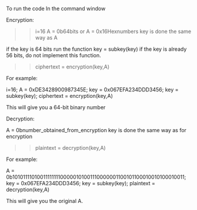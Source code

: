 To run the code
In the command window

Encryption: 

>>i=16
>>A = 0b64bits or A = 0x16Hexnumbers
>>key is done the same way as A

if the key is 64 bits run the function key = subkey(key)
if the key is already 56 bits, do not implement this function. 
>>ciphertext = encryption(key,A) 

For example:

i=16;
A = 0xDE3428900987345E;
key = 0x067EFA234DDD3456;
key = subkey(key);
 ciphertext = encryption(key,A)

This will give you a 64-bit binary number 


Decryption:

A = 0bnumber_obtained_from_encryption
key is done the same way as for encryption
>>plaintext = decryption(key,A) 

For example:

 A = 0b1010111101001111111100000101001110000001100101100010010100010011;
key = 0x067EFA234DDD3456;
key = subkey(key);
plaintext = decryption(key,A)

This will give you the original A. 